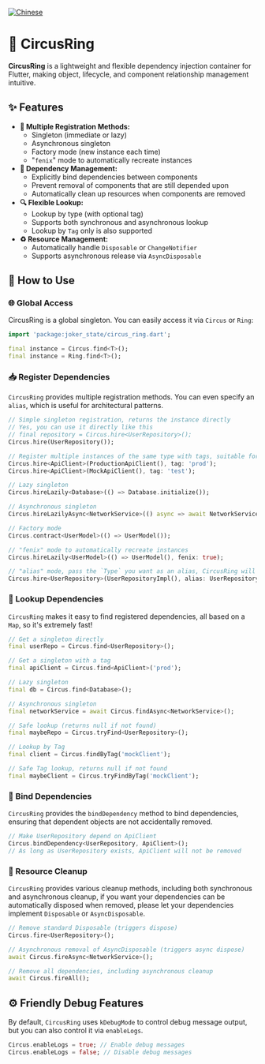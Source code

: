 [![Chinese](https://img.shields.io/badge/Language-Chinese-blueviolet?style=for-the-badge)](README-zh.md)

# 🎪 CircusRing

**CircusRing** is a lightweight and flexible dependency injection container for Flutter, making object, lifecycle, and component relationship management intuitive.

## ✨ Features

- **🧩 Multiple Registration Methods:**
    - Singleton (immediate or lazy)
    - Asynchronous singleton
    - Factory mode (new instance each time)
    - "`fenix`" mode to automatically recreate instances
- **🔄 Dependency Management:**
    - Explicitly bind dependencies between components
    - Prevent removal of components that are still depended upon
    - Automatically clean up resources when components are removed
- **🔍 Flexible Lookup:**
    - Lookup by type (with optional tag)
    - Supports both synchronous and asynchronous lookup
    - Lookup by `Tag` only is also supported
- **♻️ Resource Management:**
    - Automatically handle `Disposable` or `ChangeNotifier`
    - Supports asynchronous release via `AsyncDisposable`

## 📝 How to Use

### 🌐 Global Access

CircusRing is a global singleton. You can easily access it via `Circus` or `Ring`:

```dart
import 'package:joker_state/circus_ring.dart';

final instance = Circus.find<T>();
final instance = Ring.find<T>();
```

### 📥 Register Dependencies

`CircusRing` provides multiple registration methods. You can even specify an `alias`, which is useful for architectural patterns.

```dart
// Simple singleton registration, returns the instance directly
// Yes, you can use it directly like this
// final repository = Circus.hire<UserRepository>();
Circus.hire(UserRepository());

// Register multiple instances of the same type with tags, suitable for multi-flavor development
Circus.hire<ApiClient>(ProductionApiClient(), tag: 'prod');
Circus.hire<ApiClient>(MockApiClient(), tag: 'test');

// Lazy singleton
Circus.hireLazily<Database>(() => Database.initialize());

// Asynchronous singleton
Circus.hireLazilyAsync<NetworkService>(() async => await NetworkService.initialize());

// Factory mode
Circus.contract<UserModel>(() => UserModel());

// "fenix" mode to automatically recreate instances
Circus.hireLazily<UserModel>(() => UserModel(), fenix: true);

// "alias" mode, pass the `Type` you want as an alias, CircusRing will handle everything for you
Circus.hire<UserRepository>(UserRepositoryImpl(), alias: UserRepository);
```

### 🔎 Lookup Dependencies

`CircusRing` makes it easy to find registered dependencies, all based on a `Map`, so it's extremely fast!

```dart
// Get a singleton directly
final userRepo = Circus.find<UserRepository>();

// Get a singleton with a tag
final apiClient = Circus.find<ApiClient>('prod');

// Lazy singleton
final db = Circus.find<Database>();

// Asynchronous singleton
final networkService = await Circus.findAsync<NetworkService>();

// Safe lookup (returns null if not found)
final maybeRepo = Circus.tryFind<UserRepository>();

// Lookup by Tag
final client = Circus.findByTag('mockClient');

// Safe Tag lookup, returns null if not found
final maybeClient = Circus.tryFindByTag('mockClient');
```

### 🔗 Bind Dependencies

`CircusRing` provides the `bindDependency` method to bind dependencies, ensuring that dependent objects are not accidentally removed.

```dart
// Make UserRepository depend on ApiClient
Circus.bindDependency<UserRepository, ApiClient>();
// As long as UserRepository exists, ApiClient will not be removed
```

### 🧹 Resource Cleanup

`CircusRing` provides various cleanup methods, including both synchronous and asynchronous cleanup, if you want your dependencies can be automatically disposed when removed, please let your dependencies implement `Disposable` or `AsyncDisposable`.

```dart
// Remove standard Disposable (triggers dispose)
Circus.fire<UserRepository>();

// Asynchronous removal of AsyncDisposable (triggers async dispose)
await Circus.fireAsync<NetworkService>();

// Remove all dependencies, including asynchronous cleanup
await Circus.fireAll();
```

## ⚙️ Friendly Debug Features

By default, `CircusRing` uses `kDebugMode` to control debug message output, but you can also control it via `enableLogs`.

```dart
Circus.enableLogs = true; // Enable debug messages
Circus.enableLogs = false; // Disable debug messages
```